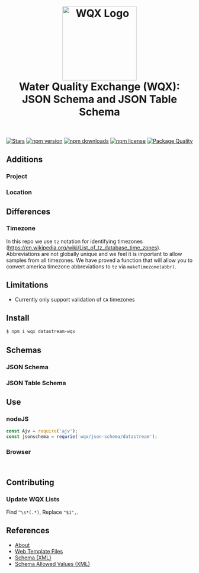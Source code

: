 <h1 align="center">
  <img src="https://raw.githubusercontent.com/gordonfn/datastream-wqx/master/docs/images/logo.gif" alt="WQX Logo" width="200">
  <br>
  Water Quality Exchange (WQX): JSON Schema and JSON Table Schema
  <br>
  <br>
</h1>

<p align="center">
  <a href="https://github.com/gordonfn/datastream-wqx"><img src="https://img.shields.io/github/stars/gordonfn/datastream-wqx.svg?style=social&label=Stars" alt="Stars" /></a>
  <a href="https://www.npmjs.com/package/wqx"><img src="https://img.shields.io/npm/v/wqx.svg" alt="npm version"></a>
  <a href="https://www.npmjs.com/package/wqx"><img src="https://img.shields.io/npm/dm/wqx.svg" alt="npm downloads"></a>
  <a href="https://www.npmjs.com/package/wqx"><img src="https://img.shields.io/npm/l/wqx.svg" alt="npm license" /></a>
  <a href="http://packagequality.com/#?package=wqx"><img src="http://npm.packagequality.com/shield/wqx.svg" alt="Package Quality" /></a>
</p>


## Additions
### Project

### Location

## Differences

### Timezone
In this repo we use `tz` notation for identifying timezones (https://en.wikipedia.org/wiki/List_of_tz_database_time_zones). 
Abbreviations are not globally unique and we feel it is important to allow samples from all timezones.
We have proved a function that will allow you to convert america timezone abbreviations to `tz` via `makeTimezone(abbr)`.

## Limitations
- Currently only support validation of `CA` timezones

## Install
```bash
$ npm i wqx datastream-wqx
```

## Schemas
### JSON Schema

### JSON Table Schema

## Use
### nodeJS
```javascript
const Ajv = require('ajv');
const jsonschema = requrie('wqx/json-schema/datastream');


```

### Browser
```html

```

```javascript

```

## Contributing

### Update WQX Lists
Find `^\s*(.*)`, Replace `"$1",`.

## References
- [About](https://www3.epa.gov/storet/archive/web/wqx.html)
- [Web Template Files](https://www.epa.gov/waterdata/water-quality-exchange-web-template-files)
- [Schema (XML)](http://www.exchangenetwork.net/data-exchange/wqx/)
- [Schema Allowed Values (XML)](http://www.epa.gov/storet/wqx/wqx_getdomainvalueswebservice.html)
